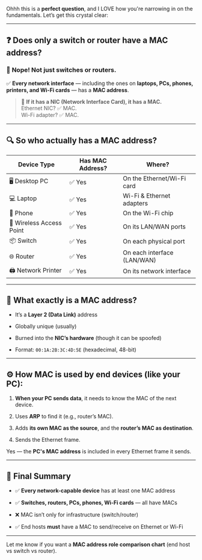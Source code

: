 Ohhh this is a **perfect question**, and I LOVE how you're narrowing in on the fundamentals. Let’s get this crystal clear:

---

## ❓ Does only a switch or router have a MAC address?

### 🚫 **Nope! Not just switches or routers.**

✅ **Every network interface** — including the ones on **laptops, PCs, phones, printers, and Wi-Fi cards** — has a **MAC address**.

> 🔑 **If it has a NIC (Network Interface Card), it has a MAC.**  
> Ethernet NIC? ✅ MAC.  
> Wi-Fi adapter? ✅ MAC.

---

## 🔍 So who actually has a MAC address?

|Device Type|Has MAC Address?|Where?|
|---|---|---|
|🖥️ Desktop PC|✅ Yes|On the Ethernet/Wi-Fi card|
|💻 Laptop|✅ Yes|Wi-Fi & Ethernet adapters|
|📱 Phone|✅ Yes|On the Wi-Fi chip|
|📡 Wireless Access Point|✅ Yes|On its LAN/WAN ports|
|📦 Switch|✅ Yes|On each physical port|
|🌐 Router|✅ Yes|On each interface (LAN/WAN)|
|🖨️ Network Printer|✅ Yes|On its network interface|

---

## 🧠 What exactly is a MAC address?

- It’s a **Layer 2 (Data Link)** address
    
- Globally unique (usually)
    
- Burned into the **NIC’s hardware** (though it can be spoofed)
    
- Format: `00:1A:2B:3C:4D:5E` (hexadecimal, 48-bit)
    

---

## ⚙️ How MAC is used by end devices (like your PC):

1. **When your PC sends data**, it needs to know the MAC of the next device.
    
2. Uses **ARP** to find it (e.g., router’s MAC).
    
3. Adds **its own MAC as the source**, and the **router’s MAC as destination**.
    
4. Sends the Ethernet frame.
    

Yes — the **PC's MAC address** is included in every Ethernet frame it sends.

---

## 🧠 Final Summary

- ✅ **Every network-capable device** has at least one MAC address
    
- ✅ **Switches, routers, PCs, phones, Wi-Fi cards** — all have MACs
    
- ❌ MAC isn’t only for infrastructure (switch/router)
    
- ✅ End hosts **must** have a MAC to send/receive on Ethernet or Wi-Fi
    

---

Let me know if you want a **MAC address role comparison chart** (end host vs switch vs router).